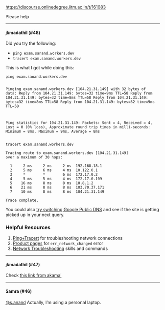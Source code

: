 https://discourse.onlinedegree.iitm.ac.in/t/161083

Please help</p><hr>

<h4>jkmadathil (#48)</h4>
<p>Did you try the following:</p>
<ul>
<li><code>ping exam.sanand.workers.dev</code></li>
<li><code>tracert exam.sanand.workers.dev</code></li>
</ul>
<p>This is what I got while doing this:</p>
<pre><code class="lang-auto">ping exam.sanand.workers.dev

Pinging exam.sanand.workers.dev [104.21.31.149] with 32 bytes of data:
Reply from 104.21.31.149: bytes=32 time=9ms TTL=58
Reply from 104.21.31.149: bytes=32 time=8ms TTL=58
Reply from 104.21.31.149: bytes=32 time=8ms TTL=58
Reply from 104.21.31.149: bytes=32 time=9ms TTL=58

Ping statistics for 104.21.31.149:
    Packets: Sent = 4, Received = 4, Lost = 0 (0% loss),
Approximate round trip times in milli-seconds:
    Minimum = 8ms, Maximum = 9ms, Average = 8ms
</code></pre>
<pre><code class="lang-auto">tracert exam.sanand.workers.dev

Tracing route to exam.sanand.workers.dev [104.21.31.149]
over a maximum of 30 hops:

  1     2 ms     2 ms     2 ms  192.168.18.1
  2     5 ms     6 ms     4 ms  10.122.0.1
  3     *        *        6 ms  172.17.0.2
  4     5 ms     5 ms     4 ms  172.17.0.109
  5    16 ms     8 ms     8 ms  10.8.1.2
  6    21 ms     8 ms     8 ms  103.70.37.171
  7    10 ms     8 ms     8 ms  104.21.31.149

Trace complete.
</code></pre>
<p>You could also <a href="https://developers.google.com/speed/public-dns/docs/using">try switching Google Public DNS</a> and see if the site is getting picked up in your next query.</p>
<h3><a class="anchor" href="#p-579779-helpful-resources-1" name="p-579779-helpful-resources-1"></a>Helpful Resources</h3>
<ol>
<li><a href="https://www.okta.com/identity-101/ping-trace/#:~:text=Ping%20traceroute%20test.%20Traceroute%20is%20like%20a,takes%20them%20to%20get%20from%20each%20point.">Ping+Tracert</a> for troubleshooting network connections</li>
<li><a href="https://docs.nexthink.com/platform/user-guide/applications/managing-applications/configuring-web-applications/common-web-application-errors/err_network_changed">Product pages</a> for <code>err_network_changed</code> error</li>
<li><a href="https://www.comptia.org/content/guides/a-guide-to-network-troubleshooting">Network Troubleshooting</a> skills and commands</li>
</ol><hr>

<h4>jkmadathil (#47)</h4>
<p>Check <a href="https://techdocs.akamai.com/download-ctr/docs/verify-checksum#:~:text=In%20a%20command%20line%2C%20run,in%20the%20Download%20Center%20interface.">this link from akamai</a></p><hr>

<h4>Samra (#46)</h4>
<p><a class="mention" href="/u/s.anand">@s.anand</a> Actually, I’m using a personal laptop.